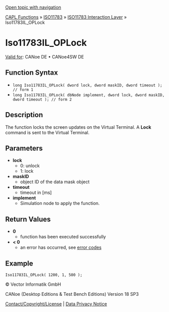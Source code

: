 [Open topic with navigation](../../../../../../CANoeDEFamily.htm#Topics/CAPLFunctions/ISO11783/ISOInteractionLayer/Functions/CAPLfunctionIso11783ILOPLock.md)

[CAPL Functions](../../../CAPLfunctions.md) » [ISO11783](../../CAPLfunctionsISO11783Overview.md) » [ISO11783 Interaction Layer](../CAPLfunctionsISOILOverview.md) » Iso11783IL_OPLock

# Iso11783IL_OPLock

[Valid for](../../../../Shared/FeatureAvailability.md):  CANoe DE • CANoe4SW DE

## Function Syntax

- `long Iso11783IL_OPLock( dword lock, dword maskID, dword timeout ); // form 1`
- `long Iso11783IL_OPLock( dbNode implement, dword lock, dword maskID, dword timeout ); // form 2`

## Description

The function locks the screen updates on the Virtual Terminal. A **Lock** command is sent to the Virtual Terminal.

## Parameters

- **lock**
  - 0: unlock
  - 1: lock
- **maskID**
  - object ID of the data mask object
- **timeout**
  - timeout in [ms]
- **implement**
  - Simulation node to apply the function.

## Return Values

- **0**
  - function has been executed successfully
- **< 0**
  - an error has occurred, see [error codes](../../../CAPLfunctionsISOj1939ErrorCodes.md)

## Example

```plaintext
Iso11783IL_OPLock( 1200, 1, 500 );
```

© Vector Informatik GmbH

CANoe (Desktop Editions & Test Bench Editions) Version 18 SP3

[Contact/Copyright/License](../../../../Shared/ContactCopyrightLicense.md) | [Data Privacy Notice](https://www.vector.com/int/en/company/get-info/privacy-policy/)